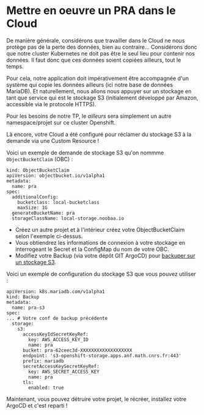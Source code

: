 # Mettre en oeuvre un PRA dans le Cloud

De manière générale, considérons que travailler dans le Cloud ne nous protège pas de la perte des données, bien au contraire... Considérons donc que notre cluster Kubernetes ne doit pas être le seul lieu pour contenir nos données. Il faut donc que ces données soient copiées ailleurs, tout le temps.

Pour cela, notre application doit impérativement être accompagnée d'un système qui copie les données ailleurs (ici notre base de données MariaDB). Et naturellement, nous allons nous appuyer sur un stockage en tant que service qui est le stockage S3 (initialement développé par Amazon, accessible via le protocole HTTPS).

Pour les besoins de notre TP, le *ailleurs* sera simplement un autre namespace/projet sur ce cluster Openshift.

Là encore, votre Cloud a été configuré pour réclamer du stockage S3 à la demande via une Custom Resource !

Voici un exemple de demande de stockage S3 qu'on nommme `ObjectBucketClaim` (OBC) :

```
kind: ObjectBucketClaim
apiVersion: objectbucket.io/v1alpha1
metadata:
  name: pra
spec:
  additionalConfig:
    bucketclass: local-bucketclass
    maxSize: 1G
  generateBucketName: pra
  storageClassName: local-storage.noobaa.io
```

- Créez un autre projet et à l'intérieur créez votre ObjectBucketClaim selon l'exemple ci-dessus.
- Vous obtiendrez les informations de connexion à votre stockage en interrogeant le Secret et la ConfigMap du nom de votre OBC.
- Modifiez votre Backup (via votre dépôt GIT ArgoCD) pour [backuper sur un stockage S3](https://github.com/mariadb-operator/mariadb-operator/blob/main/examples/manifests/backup_s3.yaml). 

Voici un exemple de configuration du stockage S3 que vous pouvez utiliser :

```
apiVersion: k8s.mariadb.com/v1alpha1
kind: Backup
metadata:
  name: pra-s3
spec:
... # Votre conf de backup précédente
  storage:
    s3:
      accessKeyIdSecretKeyRef:
        key: AWS_ACCESS_KEY_ID
        name: pra
      bucket: pra-62ceec3d-XXXXXXXXXXXXXXXXXXX
      endpoint: 's3-openshift-storage.apps.anf.math.cnrs.fr:443'
      prefix: mariadb
      secretAccessKeySecretKeyRef:
        key: AWS_SECRET_ACCESS_KEY
        name: pra
      tls:
        enabled: true
```

Maintenant, vous pouvez détruire votre projet, le récréer, installez votre ArgoCD et c'est reparti !